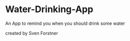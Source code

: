 # Water-Drinking-App
An App to remind you when you should drink some water 


created by Sven Forstner